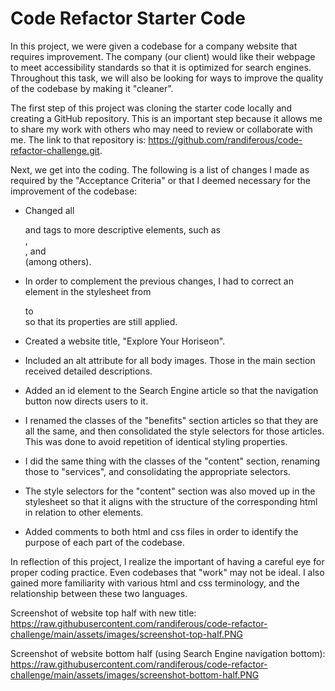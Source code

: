 # Code Refactor Starter Code

In this project, we were given a codebase for a company website that requires improvement. The company (our client) would like their webpage to meet accessibility standards so that it is optimized for search engines. Throughout this task, we will also be looking for ways to improve the quality of the codebase by making it "cleaner".

The first step of this project was cloning the starter code locally and creating a GitHub repository. This is an important step because it allows me to share my work with others who may need to review or collaborate with me. The link to that repository is: https://github.com/randiferous/code-refactor-challenge.git.

Next, we get into the coding. The following is a list of changes I made as required by the "Acceptance Criteria" or that I deemed necessary for the improvement of the codebase:

- Changed all <div> and <span> tags to more descriptive elements, such as <nav>, <aside>, and <article> (among others).

- In order to complement the previous changes, I had to correct an element in the stylesheet from <div> to <nav> so that its properties are still applied.

- Created a website title, "Explore Your Horiseon".

- Included an alt attribute for all body images. Those in the main section received detailed descriptions.

- Added an id element to the Search Engine article so that the navigation button now directs users to it.

- I renamed the classes of the "benefits" section articles so that they are all the same, and then consolidated the style selectors for those articles. This was done to avoid repetition of identical styling properties.

- I did the same thing with the classes of the "content" section, renaming those to "services", and consolidating the appropriate selectors.

- The style selectors for the "content" section was also moved up in the stylesheet so that it aligns with the structure of the corresponding html in relation to other elements.

- Added comments to both html and css files in order to identify the purpose of each part of the codebase.

In reflection of this project, I realize the important of having a careful eye for proper coding practice. Even codebases that "work" may not be ideal. I also gained more familiarity with various html and css terminology, and the relationship between these two languages.

Screenshot of website top half with new title: https://raw.githubusercontent.com/randiferous/code-refactor-challenge/main/assets/images/screenshot-top-half.PNG

Screenshot of website bottom half (using Search Engine navigation bottom): https://raw.githubusercontent.com/randiferous/code-refactor-challenge/main/assets/images/screenshot-bottom-half.PNG